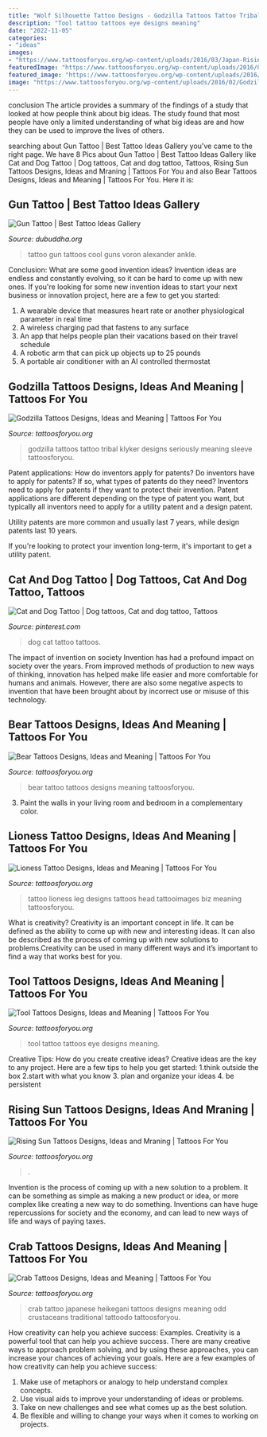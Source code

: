 ```yaml
---
title: "Wolf Silhouette Tattoo Designs - Godzilla Tattoos Tattoo Tribal Klyker Designs Seriously Meaning Sleeve Tattoosforyou"
description: "Tool tattoo tattoos eye designs meaning"
date: "2022-11-05"
categories:
- "ideas"
images:
- "https://www.tattoosforyou.org/wp-content/uploads/2016/03/Japan-Rising-Sun-Tattoo.jpg"
featuredImage: "https://www.tattoosforyou.org/wp-content/uploads/2016/03/Japanese-Crab-Tattoo.jpg"
featured_image: "https://www.tattoosforyou.org/wp-content/uploads/2016/02/Godzilla-Tribal-Tattoo.jpg"
image: "https://www.tattoosforyou.org/wp-content/uploads/2016/02/Godzilla-Tribal-Tattoo.jpg"
---
```



conclusion
The article provides a summary of the findings of a study that looked at how people think about big ideas. The study found that most people have only a limited understanding of what big ideas are and how they can be used to improve the lives of others.

	

		
searching about Gun Tattoo | Best Tattoo Ideas Gallery you've came to the right page. We have 8 Pics about Gun Tattoo | Best Tattoo Ideas Gallery like Cat and Dog Tattoo | Dog tattoos, Cat and dog tattoo, Tattoos, Rising Sun Tattoos Designs, Ideas and Mraning | Tattoos For You and also Bear Tattoos Designs, Ideas and Meaning | Tattoos For You. Here it is:
		
    
## Gun Tattoo | Best Tattoo Ideas Gallery

<img loading=lazy src="http://www.dubuddha.org/wp-content/uploads/2016/09/Gun-Tattoo-by-Alexander-Voron-728x728.jpg" onerror="this.onerror=null;this.src='https://tse4.mm.bing.net/th?id=OIP.PL85shdkF46H0kkdqxHX7QHaHa&amp;pid=15.1';" alt="Gun Tattoo | Best Tattoo Ideas Gallery">

_Source: dubuddha.org_

>tattoo gun tattoos cool guns voron alexander ankle. 

	

Conclusion: What are some good invention ideas?
Invention ideas are endless and constantly evolving, so it can be hard to come up with new ones. If you're looking for some new invention ideas to start your next business or innovation project, here are a few to get you started: 
1. A wearable device that measures heart rate or another physiological parameter in real time 
2. A wireless charging pad that fastens to any surface 
3. An app that helps people plan their vacations based on their travel schedule 
4. A robotic arm that can pick up objects up to 25 pounds 
5. A portable air conditioner with an AI controlled thermostat 

    
## Godzilla Tattoos Designs, Ideas And Meaning | Tattoos For You

<img loading=lazy src="https://www.tattoosforyou.org/wp-content/uploads/2016/02/Godzilla-Tribal-Tattoo.jpg" onerror="this.onerror=null;this.src='https://tse3.mm.bing.net/th?id=OIP.xCQFhvsG7Oe2vmw7-UtFSAHaJ4&amp;pid=15.1';" alt="Godzilla Tattoos Designs, Ideas and Meaning | Tattoos For You">

_Source: tattoosforyou.org_

>godzilla tattoos tattoo tribal klyker designs seriously meaning sleeve tattoosforyou. 

	

Patent applications: How do inventors apply for patents?
Do inventors have to apply for patents? If so, what types of patents do they need?
Inventors need to apply for patents if they want to protect their invention. Patent applications are different depending on the type of patent you want, but typically all inventors need to apply for a utility patent and a design patent. 

 Utility patents are more common and usually last 7 years, while design patents last 10 years. 

If you're looking to protect your invention long-term, it's important to get a utility patent.

    
## Cat And Dog Tattoo | Dog Tattoos, Cat And Dog Tattoo, Tattoos

<img loading=lazy src="https://i.pinimg.com/736x/ee/8e/d7/ee8ed7f233d79f127a228af6242f37e5--dog-tattoos-tatoos.jpg" onerror="this.onerror=null;this.src='https://tse1.mm.bing.net/th?id=OIP.ZxeDT4e8F9A0b5D5GpkNnwHaJ3&amp;pid=15.1';" alt="Cat and Dog Tattoo | Dog tattoos, Cat and dog tattoo, Tattoos">

_Source: pinterest.com_

>dog cat tattoo tattoos. 

	

The impact of invention on society
Invention has had a profound impact on society over the years. From improved methods of production to new ways of thinking, innovation has helped make life easier and more comfortable for humans and animals. However, there are also some negative aspects to invention that have been brought about by incorrect use or misuse of this technology.

    
## Bear Tattoos Designs, Ideas And Meaning | Tattoos For You

<img loading=lazy src="http://www.tattoosforyou.org/wp-content/uploads/2013/10/Pictures-of-Bear-Tattoo.jpg" onerror="this.onerror=null;this.src='https://tse3.mm.bing.net/th?id=OIP.TuUXUBvPwyqOJkkQqYPvhQHaLH&amp;pid=15.1';" alt="Bear Tattoos Designs, Ideas and Meaning | Tattoos For You">

_Source: tattoosforyou.org_

>bear tattoo tattoos designs meaning tattoosforyou. 

	

3. Paint the walls in your living room and bedroom in a complementary color. 

    
## Lioness Tattoo Designs, Ideas And Meaning | Tattoos For You

<img loading=lazy src="https://www.tattoosforyou.org/wp-content/uploads/2017/09/Lioness-Tattoo-Photos.jpg" onerror="this.onerror=null;this.src='https://tse3.mm.bing.net/th?id=OIP.kxaRgoUz06aW7ZLAneWTwQHaLH&amp;pid=15.1';" alt="Lioness Tattoo Designs, Ideas and Meaning | Tattoos For You">

_Source: tattoosforyou.org_

>tattoo lioness leg designs tattoos head tattooimages biz meaning tattoosforyou. 

	

What is creativity?
Creativity is an important concept in life. It can be defined as the ability to come up with new and interesting ideas. It can also be described as the process of coming up with new solutions to problems.Creativity can be used in many different ways and it’s important to find a way that works best for you.

    
## Tool Tattoos Designs, Ideas And Meaning | Tattoos For You

<img loading=lazy src="https://www.tattoosforyou.org/wp-content/uploads/2016/03/Tool-Eye-Tattoo.jpg" onerror="this.onerror=null;this.src='https://tse4.mm.bing.net/th?id=OIP.3sOe8b1Y82_u9sHhOVFdIgHaFj&amp;pid=15.1';" alt="Tool Tattoos Designs, Ideas and Meaning | Tattoos For You">

_Source: tattoosforyou.org_

>tool tattoo tattoos eye designs meaning. 

	

Creative Tips: How do you create creative ideas?
Creative ideas are the key to any project. Here are a few tips to help you get started: 
1.think outside the box 
2.start with what you know 
3. plan and organize your ideas 
4. be persistent 

    
## Rising Sun Tattoos Designs, Ideas And Mraning | Tattoos For You

<img loading=lazy src="https://www.tattoosforyou.org/wp-content/uploads/2016/03/Japan-Rising-Sun-Tattoo.jpg" onerror="this.onerror=null;this.src='https://tse3.mm.bing.net/th?id=OIP.wNww-MsB5IqAZOev7puWQQHaJ4&amp;pid=15.1';" alt="Rising Sun Tattoos Designs, Ideas and Mraning | Tattoos For You">

_Source: tattoosforyou.org_

>. 

	

Invention is the process of coming up with a new solution to a problem. It can be something as simple as making a new product or idea, or more complex like creating a new way to do something. Inventions can have huge repercussions for society and the economy, and can lead to new ways of life and ways of paying taxes.

    
## Crab Tattoos Designs, Ideas And Meaning | Tattoos For You

<img loading=lazy src="https://www.tattoosforyou.org/wp-content/uploads/2016/03/Japanese-Crab-Tattoo.jpg" onerror="this.onerror=null;this.src='https://tse2.mm.bing.net/th?id=OIP.EZiApRoI4Gqy8UXHpQy9sAHaLH&amp;pid=15.1';" alt="Crab Tattoos Designs, Ideas and Meaning | Tattoos For You">

_Source: tattoosforyou.org_

>crab tattoo japanese heikegani tattoos designs meaning odd crustaceans traditional tattoodo tattoosforyou. 

	

How creativity can help you achieve success: Examples.
Creativity is a powerful tool that can help you achieve success. There are many creative ways to approach problem solving, and by using these approaches, you can increase your chances of achieving your goals. Here are a few examples of how creativity can help you achieve success: 
1. Make use of metaphors or analogy to help understand complex concepts.
2. Use visual aids to improve your understanding of ideas or problems.
3. Take on new challenges and see what comes up as the best solution.
4. Be flexible and willing to change your ways when it comes to working on projects.

